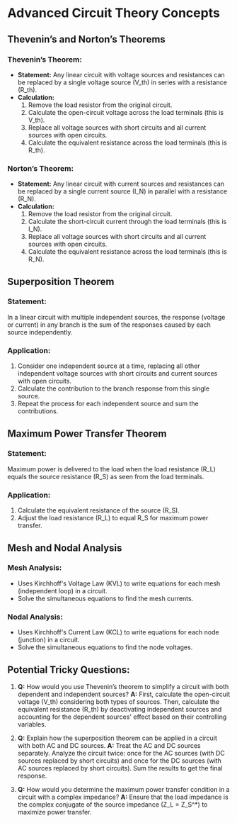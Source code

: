 
# Advanced Circuit Theory Concepts

## Thevenin’s and Norton’s Theorems

### Thevenin’s Theorem:
- **Statement:** Any linear circuit with voltage sources and resistances can be replaced by a single voltage source (V_th) in series with a resistance (R_th).
- **Calculation:**
  1. Remove the load resistor from the original circuit.
  2. Calculate the open-circuit voltage across the load terminals (this is V_th).
  3. Replace all voltage sources with short circuits and all current sources with open circuits.
  4. Calculate the equivalent resistance across the load terminals (this is R_th).

### Norton’s Theorem:
- **Statement:** Any linear circuit with current sources and resistances can be replaced by a single current source (I_N) in parallel with a resistance (R_N).
- **Calculation:**
  1. Remove the load resistor from the original circuit.
  2. Calculate the short-circuit current through the load terminals (this is I_N).
  3. Replace all voltage sources with short circuits and all current sources with open circuits.
  4. Calculate the equivalent resistance across the load terminals (this is R_N).

## Superposition Theorem

### Statement:
In a linear circuit with multiple independent sources, the response (voltage or current) in any branch is the sum of the responses caused by each source independently.

### Application:
  1. Consider one independent source at a time, replacing all other independent voltage sources with short circuits and current sources with open circuits.
  2. Calculate the contribution to the branch response from this single source.
  3. Repeat the process for each independent source and sum the contributions.

## Maximum Power Transfer Theorem

### Statement:
Maximum power is delivered to the load when the load resistance (R_L) equals the source resistance (R_S) as seen from the load terminals.

### Application:
  1. Calculate the equivalent resistance of the source (R_S).
  2. Adjust the load resistance (R_L) to equal R_S for maximum power transfer.

## Mesh and Nodal Analysis

### Mesh Analysis:
- Uses Kirchhoff's Voltage Law (KVL) to write equations for each mesh (independent loop) in a circuit.
- Solve the simultaneous equations to find the mesh currents.

### Nodal Analysis:
- Uses Kirchhoff's Current Law (KCL) to write equations for each node (junction) in a circuit.
- Solve the simultaneous equations to find the node voltages.

## Potential Tricky Questions:

1. **Q:** How would you use Thevenin’s theorem to simplify a circuit with both dependent and independent sources?
   **A:** First, calculate the open-circuit voltage (V_th) considering both types of sources. Then, calculate the equivalent resistance (R_th) by deactivating independent sources and accounting for the dependent sources' effect based on their controlling variables.

2. **Q:** Explain how the superposition theorem can be applied in a circuit with both AC and DC sources.
   **A:** Treat the AC and DC sources separately. Analyze the circuit twice: once for the AC sources (with DC sources replaced by short circuits) and once for the DC sources (with AC sources replaced by short circuits). Sum the results to get the final response.

3. **Q:** How would you determine the maximum power transfer condition in a circuit with a complex impedance?
   **A:** Ensure that the load impedance is the complex conjugate of the source impedance (Z_L = Z_S^*) to maximize power transfer.
